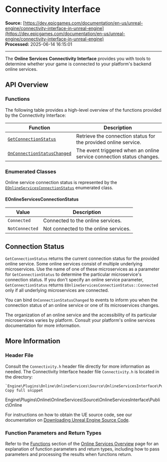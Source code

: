 # Connectivity Interface

**Source:** [https://dev.epicgames.com/documentation/en-us/unreal-engine/connectivity-interface-in-unreal-engine](https://dev.epicgames.com/documentation/en-us/unreal-engine/connectivity-interface-in-unreal-engine)  
**Processed:** 2025-06-14 16:15:01

---

The **Online Services** **Connectivity Interface** provides you with tools to determine whether your game is connected to your platform's backend online services.

## API Overview

### Functions

The following table provides a high-level overview of the functions provided by the Connectivity Interface:

| **Function** | **Description** |
| --- | --- |
| [`GetConnectionStatus`](/documentation/en-us/unreal-engine/API/Plugins/OnlineServicesInterface/Online/IConnectivity/GetConnectionStatus) | Retrieve the connection status for the provided online service. |
| [`OnConnectionStatusChanged`](/documentation/en-us/unreal-engine/API/Plugins/OnlineServicesInterface/Online/IConnectivity/OnConnectionStat-) | The event triggered when an online service connection status changes. |

### Enumerated Classes

Online service connection status is represented by the [`EOnlineServicesConnectionStatus`](/documentation/en-us/unreal-engine/API/Plugins/OnlineServicesInterface/Online/UE__Online__EOnl-) enumerated class.

#### EOnlineServicesConnectionStatus

| **Value** | **Description** |
| --- | --- |
| `Connected` | Connected to the online services. |
| `NotConnected` | Not connected to the online services. |

## Connection Status

`GetConnectionStatus` returns the current connection status for the provided online service. Some online services consist of multiple underlying microservices. Use the name of one of these microservices as a parameter for `GetConnectionStatus` to determine the particular microservice's connection status. If you don't specify an online service parameter, `GetConnectionStatus` returns `EOnlineServicesConnectionStatus::Connected` only if all underlying microservices are connected.

You can bind `OnConnectionStatusChanged` to events to inform you when the connection status of an online service or one of its microservices changes.

The organization of an online service and the accessibility of its particular microservices varies by platform. Consult your platform's online services documentation for more information.

## More Information

### Header File

Consult the `Connectivity.h` header file directly for more information as needed. The Connectivity Interface header file `Connectivity.h` is located in the directory:

```
`Engine\Plugins\Online\OnlineServices\Source\OnlineServicesInterface\Public\Online`
Copy full snippet
```
Engine\\Plugins\\Online\\OnlineServices\\Source\\OnlineServicesInterface\\Public\\Online

For instructions on how to obtain the UE source code, see our documentation on [Downloading Unreal Engine Source Code](/documentation/en-us/unreal-engine/downloading-source-code-in-unreal-engine).

### Function Parameters and Return Types

Refer to the [Functions](/documentation/en-us/unreal-engine/overview-of-online-services-in-unreal-engine#functions) section of the [Online Services Overview](/documentation/en-us/unreal-engine/overview-of-online-services-in-unreal-engine) page for an explanation of function parameters and return types, including how to pass parameters and processing the results when functions return.